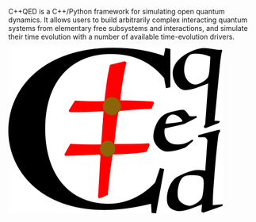 C++QED is a C++/Python framework for simulating open quantum dynamics. It allows users to build arbitrarily complex interacting quantum systems from elementary free subsystems and interactions, and simulate their time evolution with a number of available time-evolution drivers.

![C++QED Logo](/CPPQEDcore/doc/logoCppQED.png)
